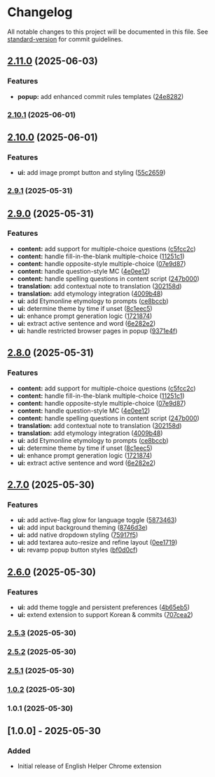 # Changelog

All notable changes to this project will be documented in this file. See [standard-version](https://github.com/conventional-changelog/standard-version) for commit guidelines.

## [2.11.0](https://github.com/HsiehShuJeng/scott-edge-extensions/compare/v2.10.1...v2.11.0) (2025-06-03)


### Features

* **popup:** add enhanced commit rules templates ([24e8282](https://github.com/HsiehShuJeng/scott-edge-extensions/commit/24e8282100315ff69ebc5e36f27894b8d95bde42))

### [2.10.1](https://github.com/HsiehShuJeng/scott-edge-extensions/compare/v2.10.0...v2.10.1) (2025-06-01)

## [2.10.0](https://github.com/HsiehShuJeng/scott-edge-extensions/compare/v2.9.1...v2.10.0) (2025-06-01)


### Features

* **ui:** add image prompt button and styling ([55c2659](https://github.com/HsiehShuJeng/scott-edge-extensions/commit/55c2659298a8f4c4c395b3213ca44b19f48dd52c))

### [2.9.1](https://github.com/HsiehShuJeng/scott-edge-extensions/compare/v2.9.0...v2.9.1) (2025-05-31)

## [2.9.0](https://github.com/HsiehShuJeng/scott-edge-extensions/compare/v2.7.0...v2.9.0) (2025-05-31)


### Features

* **content:** add support for multiple-choice questions ([c5fcc2c](https://github.com/HsiehShuJeng/scott-edge-extensions/commit/c5fcc2c59a0fa77a8ecf2b0271f970301170b7d3))
* **content:** handle fill-in-the-blank multiple-choice ([11251c1](https://github.com/HsiehShuJeng/scott-edge-extensions/commit/11251c15f564cb2e9a29c7c36d5b97bd943d62ee))
* **content:** handle opposite-style multiple-choice ([07e9d87](https://github.com/HsiehShuJeng/scott-edge-extensions/commit/07e9d879697f6a6f8283b44ed1d311cb29f87e89))
* **content:** handle question-style MC ([4e0ee12](https://github.com/HsiehShuJeng/scott-edge-extensions/commit/4e0ee129366364f6a26cdfc5edaf8657c4001edb))
* **content:** handle spelling questions in content script ([247b000](https://github.com/HsiehShuJeng/scott-edge-extensions/commit/247b000a4502cf1d0c9d81c7541865e36ac0ae05))
* **translation:** add contextual note to translation ([302158d](https://github.com/HsiehShuJeng/scott-edge-extensions/commit/302158dc0a7a28a81e0daef1bfb63ef0531fa385))
* **translation:** add etymology integration ([4009b48](https://github.com/HsiehShuJeng/scott-edge-extensions/commit/4009b48749367968846f5de638ad436e2acfc7a3))
* **ui:** add Etymonline etymology to prompts ([ce8bccb](https://github.com/HsiehShuJeng/scott-edge-extensions/commit/ce8bccbb27b83c8f42b9c71e9c89e410980a951d))
* **ui:** determine theme by time if unset ([8c1eec5](https://github.com/HsiehShuJeng/scott-edge-extensions/commit/8c1eec5ca0b303d8380cec2069c0c35b1c6f1e94))
* **ui:** enhance prompt generation logic ([1721874](https://github.com/HsiehShuJeng/scott-edge-extensions/commit/17218741bf16cf392badf93a8ee809e95496d50c))
* **ui:** extract active sentence and word ([6e282e2](https://github.com/HsiehShuJeng/scott-edge-extensions/commit/6e282e29c9aa87aa971bda275f5424ae06273ffa))
* **ui:** handle restricted browser pages in popup ([9371e4f](https://github.com/HsiehShuJeng/scott-edge-extensions/commit/9371e4fce6f574e4961508a08892ac6fa0bf4bdc))

## [2.8.0](https://github.com/HsiehShuJeng/scott-edge-extensions/compare/v2.7.0...v2.8.0) (2025-05-31)


### Features

* **content:** add support for multiple-choice questions ([c5fcc2c](https://github.com/HsiehShuJeng/scott-edge-extensions/commit/c5fcc2c59a0fa77a8ecf2b0271f970301170b7d3))
* **content:** handle fill-in-the-blank multiple-choice ([11251c1](https://github.com/HsiehShuJeng/scott-edge-extensions/commit/11251c15f564cb2e9a29c7c36d5b97bd943d62ee))
* **content:** handle opposite-style multiple-choice ([07e9d87](https://github.com/HsiehShuJeng/scott-edge-extensions/commit/07e9d879697f6a6f8283b44ed1d311cb29f87e89))
* **content:** handle question-style MC ([4e0ee12](https://github.com/HsiehShuJeng/scott-edge-extensions/commit/4e0ee129366364f6a26cdfc5edaf8657c4001edb))
* **content:** handle spelling questions in content script ([247b000](https://github.com/HsiehShuJeng/scott-edge-extensions/commit/247b000a4502cf1d0c9d81c7541865e36ac0ae05))
* **translation:** add contextual note to translation ([302158d](https://github.com/HsiehShuJeng/scott-edge-extensions/commit/302158dc0a7a28a81e0daef1bfb63ef0531fa385))
* **translation:** add etymology integration ([4009b48](https://github.com/HsiehShuJeng/scott-edge-extensions/commit/4009b48749367968846f5de638ad436e2acfc7a3))
* **ui:** add Etymonline etymology to prompts ([ce8bccb](https://github.com/HsiehShuJeng/scott-edge-extensions/commit/ce8bccbb27b83c8f42b9c71e9c89e410980a951d))
* **ui:** determine theme by time if unset ([8c1eec5](https://github.com/HsiehShuJeng/scott-edge-extensions/commit/8c1eec5ca0b303d8380cec2069c0c35b1c6f1e94))
* **ui:** enhance prompt generation logic ([1721874](https://github.com/HsiehShuJeng/scott-edge-extensions/commit/17218741bf16cf392badf93a8ee809e95496d50c))
* **ui:** extract active sentence and word ([6e282e2](https://github.com/HsiehShuJeng/scott-edge-extensions/commit/6e282e29c9aa87aa971bda275f5424ae06273ffa))

## [2.7.0](https://github.com/HsiehShuJeng/scott-edge-extensions/compare/v2.6.0...v2.7.0) (2025-05-30)


### Features

* **ui:** add active-flag glow for language toggle ([5873463](https://github.com/HsiehShuJeng/scott-edge-extensions/commit/587346380669c83248d1677bb9199324cf8db555))
* **ui:** add input background theming ([8746d3e](https://github.com/HsiehShuJeng/scott-edge-extensions/commit/8746d3e48f6eac1f524ef22d9f350dda542a199f))
* **ui:** add native dropdown styling ([75917f5](https://github.com/HsiehShuJeng/scott-edge-extensions/commit/75917f54872ae2258f73099b6d03b8c8cb63fe0c))
* **ui:** add textarea auto-resize and refine layout ([0ee1719](https://github.com/HsiehShuJeng/scott-edge-extensions/commit/0ee1719d07c95eb07aba54506f3cb85808d46e3e))
* **ui:** revamp popup button styles ([bf0d0cf](https://github.com/HsiehShuJeng/scott-edge-extensions/commit/bf0d0cf9cf10eb744e21921debcbae3d9528b11d))

## [2.6.0](https://github.com/HsiehShuJeng/scott-edge-extensions/compare/v2.5.3...v2.6.0) (2025-05-30)


### Features

* **ui:** add theme toggle and persistent preferences ([4b65eb5](https://github.com/HsiehShuJeng/scott-edge-extensions/commit/4b65eb5b99ea80918746b6814b1883f1620960b5))
* **ui:** extend extension to support Korean & commits ([707cea2](https://github.com/HsiehShuJeng/scott-edge-extensions/commit/707cea258a8e9ff77d4a95e1bd1649514f0b2649))

### [2.5.3](https://github.com/HsiehShuJeng/scott-edge-extensions/compare/v2.5.2...v2.5.3) (2025-05-30)

### [2.5.2](https://github.com/HsiehShuJeng/scott-edge-extensions/compare/v2.5.1...v2.5.2) (2025-05-30)

### [2.5.1](https://github.com/HsiehShuJeng/scott-edge-extensions/compare/v1.0.2...v2.5.1) (2025-05-30)

### [1.0.2](https://github.com/HsiehShuJeng/scott-edge-extensions/compare/v1.0.1...v1.0.2) (2025-05-30)

### 1.0.1 (2025-05-30)

## [1.0.0] - 2025-05-30
### Added
- Initial release of English Helper Chrome extension
